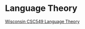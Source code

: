 # Language Theory

[Wisconsin CSC549 Language Theory](https://www.youtube.com/playlist?list=PLgseIkYUa_C-4avU-hrQrnbXc7oGiobCt)
